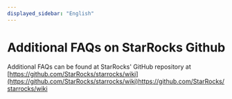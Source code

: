 ```yaml
---
displayed_sidebar: "English"
---
```


# Additional FAQs on StarRocks Github

Additional FAQs can be found at StarRocks' GitHub repository at [https://github.com/StarRocks/starrocks/wiki](https://github.com/StarRocks/starrocks/wiki)https://github.com/StarRocks/starrocks/wiki
